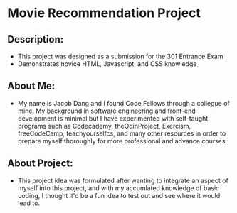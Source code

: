 # Movie Recommendation Project

## Description: 
* This project was designed as a submission for the 301 Entrance Exam <br>
* Demonstrates novice HTML, Javascript, and CSS knowledge

## About Me:
* My name is Jacob Dang and I found Code Fellows through a collegue of mine. My background in software engineering and front-end development is minimal but I have experimented with self-taught programs such as Codecademy, theOdinProject, Exercism, freeCodeCamp, teachyourselfcs, and many other resources in order to prepare myself thoroughly for more professional and advance courses.

## About Project:
* This project idea was formulated after wanting to integrate an aspect of myself into this project, and with my accumlated knowledge of basic coding, I thought it'd be a fun idea to test out and see where it would lead to.
